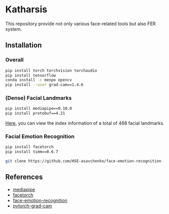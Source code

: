 # Katharsis

This repository provide not only various face-related tools but also FER system.



Installation
---

### Overall
```bash
pip install torch torchvision torchaudio
pip install tensorflow
conda install -c menpo opencv
pip install --user grad-cam==1.4.6
```

### (Dense) Facial Landmarks
```bash
pip install mediapipe==0.10.0
pip install protobuf==4.21
```
[Here](https://github.com/google/mediapipe/blob/master/mediapipe/modules/face_geometry/data/canonical_face_model_uv_visualization.png), you can view the index information of a total of 468 facial landmarks.
### Facial Emotion Recognition
```bash
pip install facetorch
pip install timm==0.6.7
```

```bash
git clone https://github.com/HSE-asavchenko/face-emotion-recognition
```


References
---
- [mediapipe](https://github.com/googlesamples/mediapipe)
- [facetorch](https://github.com/tomas-gajarsky/facetorch)
- [face-emotion-recognition](https://github.com/HSE-asavchenko/face-emotion-recognition)
- [pytorch-grad-cam](https://github.com/jacobgil/pytorch-grad-cam)
